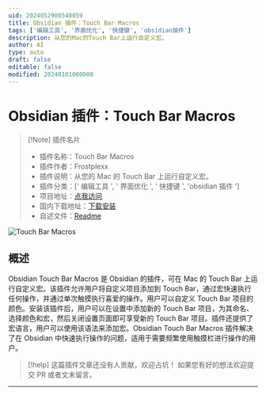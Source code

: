 ```yaml
---
uid: 2024052908540059
title: Obsidian 插件：Touch Bar Macros
tags: ['编辑工具', '界面优化', '快捷键', 'obsidian插件']
description: 从您的Mac的Touch Bar上运行自定义宏。
author: AI
type: auto
draft: false
editable: false
modified: 20240101000000
---
```


# Obsidian 插件：Touch Bar Macros

> [!Note] 插件名片
> - 插件名称：Touch Bar Macros
> - 插件作者：Frostplexx
> - 插件说明：从您的 Mac 的 Touch Bar 上运行自定义宏。
> - 插件分类：[' 编辑工具 ', ' 界面优化 ', ' 快捷键 ', 'obsidian 插件 ']
> - 项目地址：[点我访问](https://github.com/frostplexx/obsidian-touchbar-macros)
> - 国内下载地址：[下载安装](https://pkmer.cn/products/plugin/pluginMarket/?touchbar-macros)
> - 自述文件：[Readme](https://ghproxy.net/https://raw.githubusercontent.com/frostplexx/obsidian-touchbar-macros/master/README.md)

![Touch Bar Macros](https://cdn.pkmer.cn/covers/touchbar-macros.png!pkmer)

## 概述

Obsidian Touch Bar Macros 是 Obsidian 的插件，可在 Mac 的 Touch Bar 上运行自定义宏。该插件允许用户将自定义项目添加到 Touch Bar，通过宏快速执行任何操作，并通过单次触摸执行喜爱的操作。用户可以自定义 Touch Bar 项目的颜色。安装该插件后，用户可以在设置中添加新的 Touch Bar 项目，为其命名、选择颜色和宏，然后关闭设置页面即可享受新的 Touch Bar 项目。插件还提供了宏语言，用户可以使用该语法来添加宏。Obsidian Touch Bar Macros 插件解决了在 Obsidian 中快速执行操作的问题，适用于需要频繁使用触摸栏进行操作的用户。

> [!help]
> 这篇插件文章还没有人贡献，欢迎占坑！
> 如果您有好的想法欢迎提交 PR 或者文末留言。

---



